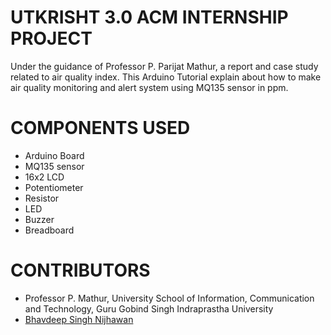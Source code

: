 # UTKRISHT 3.0 ACM INTERNSHIP PROJECT

Under the guidance of Professor P. Parijat Mathur, a report and case study related to air quality index. This Arduino Tutorial explain about how to make air quality monitoring and alert system using MQ135 sensor in ppm.

# COMPONENTS USED

- Arduino Board
- MQ135 sensor
- 16x2 LCD
- Potentiometer
- Resistor
- LED
- Buzzer
- Breadboard

# CONTRIBUTORS

- Professor P. Mathur, University School of Information, Communication and Technology, Guru Gobind Singh Indraprastha University
- [Bhavdeep Singh Nijhawan](https://www.linkedin.com/in/bhavdeep-singh-nijhawan-739634280)
